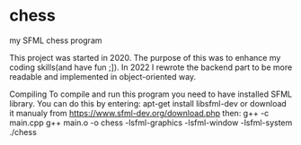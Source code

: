 # chess
my SFML chess program

This project was started in 2020. The purpose of this was to enhance my coding skills(and have fun ;]). In 2022 I rewrote the backend part to be more readable and implemented in object-oriented way. 

Compiling
To compile and run this program you need to have installed SFML library.
You can do this by entering:
apt-get install libsfml-dev
or download it manualy from https://www.sfml-dev.org/download.php
then:
g++ -c main.cpp
g++ main.o -o chess -lsfml-graphics -lsfml-window -lsfml-system
./chess
